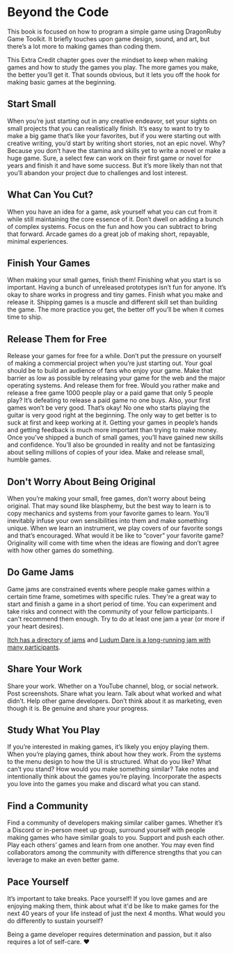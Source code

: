 # Beyond the Code

This book is focused on how to program a  simple game using DragonRuby Game Toolkit. It briefly touches upon game design, sound, and art, but there’s a lot more to making games than coding them.

This Extra Credit chapter goes over the mindset to keep when making games and how to study the games you play. The more games you make, the better you’ll get it. That sounds obvious, but it lets you off the hook for making basic games at the beginning.

## Start Small

When you’re just starting out in any creative endeavor, set your sights on small projects that you can realistically finish. It’s easy to want to try to make a big game that’s like your favorites, but if you were starting out with creative writing, you’d start by writing short stories, not an epic novel. Why? Because you don’t have the stamina and skills yet to write a novel or make a huge game. Sure, a select few can work on their first game or novel for years and finish it and have some success. But it’s more likely than not that you’ll abandon your project due to challenges and lost interest.

## What Can You Cut?

When you have an idea for a game, ask yourself what you can cut from it while still maintaining the core essence of it. Don’t dwell on adding a bunch of complex systems. Focus on the fun and how you can subtract to bring that forward. Arcade games do a great job of making short, repayable, minimal experiences.

## Finish Your Games

When making your small games, finish them! Finishing what you start is so important. Having a bunch of unreleased prototypes isn’t fun for anyone. It’s okay to share works in progress and tiny games. Finish what you make and release it. Shipping games is a muscle and different skill set than building the game. The more practice you get, the better off you’ll be when it comes time to ship.

## Release Them for Free

Release your games for free for a while. Don’t put the pressure on yourself of making a commercial project when you’re just starting out. Your goal should be to build an audience of fans who enjoy your game. Make that barrier as low as possible by releasing your game for the web and the major operating systems. And release them for free. Would you rather make and release a free game 1000 people play or a paid game that only 5 people play? It’s defeating to release a paid game no one buys. Also, your first games won’t be very good. That’s okay! No one who starts playing the guitar is very good right at the beginning. The only way to get better is to suck at first and keep working at it. Getting your games in people’s hands and getting feedback is much more important than trying to make money. Once you’ve shipped a bunch of small games, you’ll have gained new skills and confidence. You’ll also be grounded in reality and not be fantasizing about selling millions of copies of your idea. Make and release small, humble games.

## Don't Worry About Being Original

When you’re making your small, free games, don’t worry about being original. That may sound like blasphemy, but the best way to learn is to copy mechanics and systems from your favorite games to learn. You’ll inevitably infuse your own sensibilities into them and make something unique. When we learn an instrument, we play covers of our favorite songs and that’s encouraged. What would it be like to “cover” your favorite game? Originality will come with time when the ideas are flowing and don’t agree with how other games do something.

## Do Game Jams

Game jams are constrained events where people make games within a certain time frame, sometimes with specific rules. They're a great way to start and finish a game in a short period of time. You can experiment and take risks and connect with the community of your fellow participants. I can't recommend them enough. Try to do at least one jam a year (or more if your heart desires).

[Itch has a directory of jams](https://itch.io/jams) and [Ludum Dare is a long-running jam with many participants](https://ludumdare.com/).

## Share Your Work

Share your work. Whether on a YouTube channel, blog, or social network. Post screenshots. Share what you learn. Talk about what worked and what didn’t. Help other game developers. Don’t think about it as marketing, even though it is. Be genuine and share your progress. 

## Study What You Play

If you’re interested in making games, it’s likely you enjoy playing them. When you’re playing games, think about how they work. From the systems to the menu design to how the UI is structured. What do you like? What can’t you stand? How would you make something similar? Take notes and intentionally think about the games you’re playing. Incorporate the aspects you love into the games you make and discard what you can stand.


## Find a Community

Find a community of developers making similar caliber games. Whether it’s a Discord or in-person meet up group, surround yourself with people making games who have similar goals to you. Support and push each other. Play each others’ games and learn from one another. You may even find collaborators among the community with difference strengths that you can leverage to make an even better game. 

## Pace Yourself

It’s important to take breaks. Pace yourself! If you love games and are enjoying making them, think about what it'd be like to make games for the next 40 years of your life instead of just the next 4 months. What would you do differently to sustain yourself?

Being a game developer requires determination and passion, but it also requires a lot of self-care. ❤️

